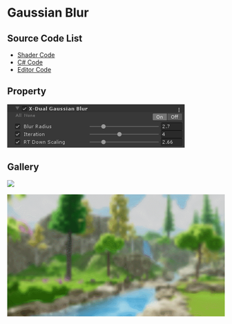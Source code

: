 
# Gaussian Blur

## Source Code List
- [Shader Code](Shader/DualGaussianBlur.shader)
- [C# Code](DualGaussianBlur.cs)
- [Editor Code](Editor/DualGaussianBlurEditor.cs)


## Property
![](../../../../Media/Blur/DualGaussianBlur/DualGaussianBlurProperty.png)

## Gallery
![](../../../../Media/Blur/DualGaussianBlur/DualGaussianBlur.png)

![](../../../../Media/Blur/DualGaussianBlur/DualGaussianBlur.gif)
